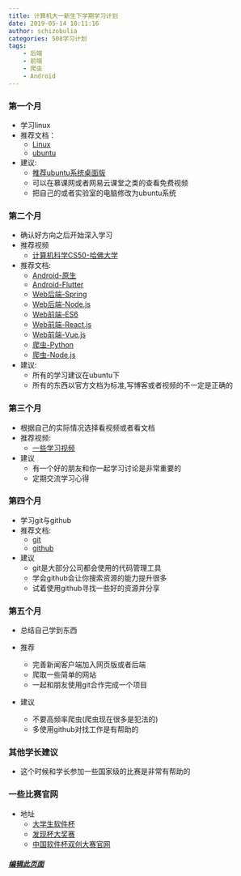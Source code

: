 ```yaml
---
title: 计算机大一新生下学期学习计划
date: 2019-05-14 10:11:16
author: schizobulia
categories: 508学习计划
tags: 
    - 后端
    - 前端
    - 爬虫
    - Android
---
```


### 第一个月
- 学习linux
- 推荐文档：
    - [Linux](https://www.runoob.com/linux/linux-tutorial.html)
    - [ubuntu](https://baike.baidu.com/item/ubuntu%E7%B3%BB%E7%BB%9F/181855)
- 建议: 
    - [推荐ubuntu系统桌面版](http://releases.ubuntu.com/bionic/)
    - 可以在慕课网或者网易云课堂之类的查看免费视频
    - 把自己的或者实验室的电脑修改为ubuntu系统

### 第二个月
- 确认好方向之后开始深入学习
- 推荐视频
    - [计算机科学CS50-哈佛大学](https://www.bilibili.com/video/av50186576/?redirectFrom=h5)
- 推荐文档:
    - [Android-原生](https://developer.android.google.cn/training/basics/firstapp/)
    - [Android-Flutter](https://flutterchina.club/)
    - [Web后端-Spring](https://spring.io/)
    - [Web后端-Node.js](http://nqdeng.github.io/7-days-nodejs/)
    - [Web前端-ES6](http://es6.ruanyifeng.com/)
    - [Web前端-React.js](https://reactjs.org.cn/)
    - [Web前端-Vue.js](https://cn.vuejs.org/)
    - [爬虫-Python](http://www.scrapyd.cn/)
    - [爬虫-Node.js](https://zhaoqize.github.io/puppeteer-api-zh_CN/#/?id=%E6%A6%82%E8%BF%B0)
- 建议: 
    - 所有的学习建议在ubuntu下
    - 所有的东西以官方文档为标准,写博客或者视频的不一定是正确的

### 第三个月
- 根据自己的实际情况选择看视频或者看文档
- 推荐视频:
    - [一些学习视频](https://github.com/jklf5/Spider/blob/69098acbe49a391a2fd13fc50acbda3d9b98f6f0/getCainiaoBaidudiskSource_Normal/data/info.txt)
- 建议
    - 有一个好的朋友和你一起学习讨论是非常重要的
    - 定期交流学习心得

### 第四个月
- 学习git与github
- 推荐文档:
    - [git](https://www.liaoxuefeng.com/wiki/896043488029600)
    - [github](https://blog.csdn.net/xingkaifan/article/details/81105352)
- 建议
    - git是大部分公司都会使用的代码管理工具
    - 学会github会让你搜索资源的能力提升很多
    - 试着使用github寻找一些好的资源并分享

### 第五个月
- 总结自己学到东西
- 推荐
    - 完善新闻客户端加入网页版或者后端
    - 爬取一些简单的网站
    - 一起和朋友使用git合作完成一个项目

- 建议
    - 不要高频率爬虫(爬虫现在很多是犯法的)
    - 多使用github对找工作是有帮助的

### 其他学长建议
- 这个时候和学长参加一些国家级的比赛是非常有帮助的


### 一些比赛官网
- 地址
    - [大学生软件杯](http://www.cnsoftbei.com/)
    - [发现杯大奖赛](http://www.dajiangsai.org/)
    - [中国软件杯双创大赛官网](http://cxcy.cnsoftbei.com/)

##### [编辑此页面](https://github.com/508laboratory/WebsiteCode/tree/master/source/_posts/508学习计划/大一下学期.md)
